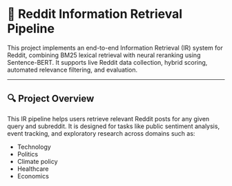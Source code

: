 # 🧠 Reddit Information Retrieval Pipeline

This project implements an end-to-end Information Retrieval (IR) system for Reddit, combining BM25 lexical retrieval with neural reranking using Sentence-BERT. It supports live Reddit data collection, hybrid scoring, automated relevance filtering, and evaluation.

---

## 🔍 Project Overview

This IR pipeline helps users retrieve relevant Reddit posts for any given query and subreddit. It is designed for tasks like public sentiment analysis, event tracking, and exploratory research across domains such as:
- Technology
- Politics
- Climate policy
- Healthcare
- Economics


